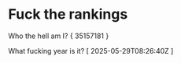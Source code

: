 # Fuck the rankings

Who the hell am I?
{ 35157181 }

What fucking year is it?
[ 2025-05-29T08:26:40Z ]
